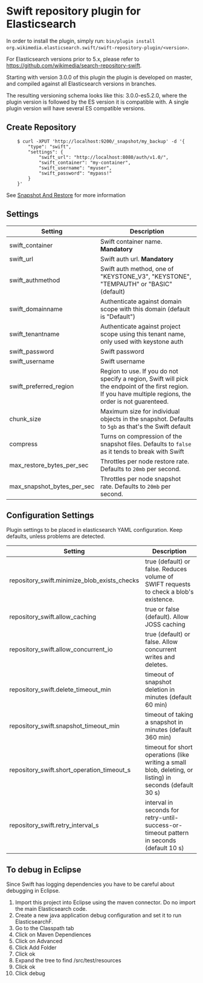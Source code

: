 Swift repository plugin for Elasticsearch
=========================================

In order to install the plugin, simply run: `bin/plugin install org.wikimedia.elasticsearch.swift/swift-repository-plugin/<version>`.

For Elasticsearch versions prior to 5.x, please refer to https://github.com/wikimedia/search-repository-swift.

Starting with version 3.0.0 of this plugin the plugin is developed on master, and compiled against all Elasticsearch versions in branches.

The resulting versioning schema looks like this: 3.0.0-es5.2.0, where the plugin version is followed by the ES version it is compatible with. A single plugin version will have several ES compatible versions.   

## Create Repository
```
    $ curl -XPUT 'http://localhost:9200/_snapshot/my_backup' -d '{
        "type": "swift",
        "settings": {
            "swift_url": "http://localhost:8080/auth/v1.0/",
            "swift_container": "my-container",
            "swift_username": "myuser",
            "swift_password": "mypass!"
        }
    }'
```

See [Snapshot And Restore](https://www.elastic.co/guide/en/elasticsearch/reference/current/modules-snapshots.html) for more information


## Settings
|  Setting                            |   Description
|-------------------------------------|------------------------------------------------------------
| swift_container                     | Swift container name. **Mandatory**
| swift_url                           | Swift auth url. **Mandatory**
| swift_authmethod                    | Swift auth method, one of "KEYSTONE_V3", "KEYSTONE", "TEMPAUTH" or "BASIC"(default)
| swift_domainname                    | Authenticate against domain scope with this domain (default is "Default")
| swift_tenantname                    | Authenticate against project scope using this tenant name, only used with keystone auth
| swift_password                      | Swift password
| swift_username                      | Swift username
| swift_preferred_region              | Region to use.  If you do not specify a region, Swift will pick the endpoint of the first region.  If you have multiple regions, the order is not guarenteed.
| chunk_size                          | Maximum size for individual objects in the snapshot. Defaults to `5gb` as that's the Swift default
| compress                            | Turns on compression of the snapshot files. Defaults to `false` as it tends to break with Swift
| max_restore_bytes_per_sec           | Throttles per node restore rate. Defaults to `20mb` per second.
| max_snapshot_bytes_per_sec          | Throttles per node snapshot rate. Defaults to `20mb` per second.

## Configuration Settings
Plugin settings to be placed in elasticsearch YAML configuration. Keep defaults, unless problems are detected.

|  Setting                                     |   Description
|----------------------------------------------|------------------------------------------------------------
| repository_swift.minimize_blob_exists_checks | true (default) or false. Reduces volume of SWIFT requests to check a blob's existence.
| repository_swift.allow_caching               | true or false (default). Allow JOSS caching
| repository_swift.allow_concurrent_io         | true (default) or false. Allow concurrent writes and deletes.
| repository_swift.delete_timeout_min          | timeout of snapshot deletion in minutes (default 60 min)
| repository_swift.snapshot_timeout_min        | timeout of taking a snapshot in minutes (default 360 min)
| repository_swift.short_operation_timeout_s   | timeout for short operations (like writing a small blob, deleting, or listing) in seconds (default 30 s)
| repository_swift.retry_interval_s            | interval in seconds for retry-until-success-or-timeout pattern in seconds (default 10 s)

## To debug in Eclipse
Since Swift has logging dependencies you have to be careful about debugging in Eclipse.

1.  Import this project into Eclipse using the maven connector.  Do no import the main Elasticsearch code.
2.  Create a new java application debug configuration and set it to run ElasticsearchF.
3.  Go to the Classpath tab
4.  Click on Maven Dependiences
5.  Click on Advanced
6.  Click Add Folder
7.  Click ok
8.  Expand the tree to find <project-name>/src/test/resources
9.  Click ok
10. Click debug

